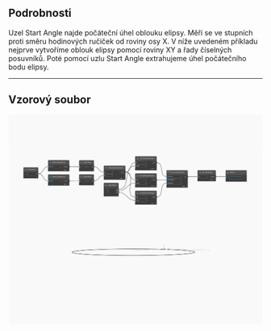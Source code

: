 ## Podrobnosti
Uzel Start Angle najde počáteční úhel oblouku elipsy. Měří se ve stupních proti směru hodinových ručiček od roviny osy X. V níže uvedeném příkladu nejprve vytvoříme oblouk elipsy pomocí roviny XY a řady číselných posuvníků. Poté pomocí uzlu Start Angle extrahujeme úhel počátečního bodu elipsy.
___
## Vzorový soubor

![StartAngle](./Autodesk.DesignScript.Geometry.Arc.StartAngle_img.jpg)

